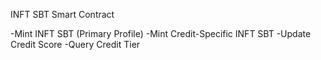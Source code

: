 INFT SBT Smart Contract

-Mint INFT SBT (Primary Profile)
-Mint Credit-Specific INFT SBT
-Update Credit Score
-Query Credit Tier

